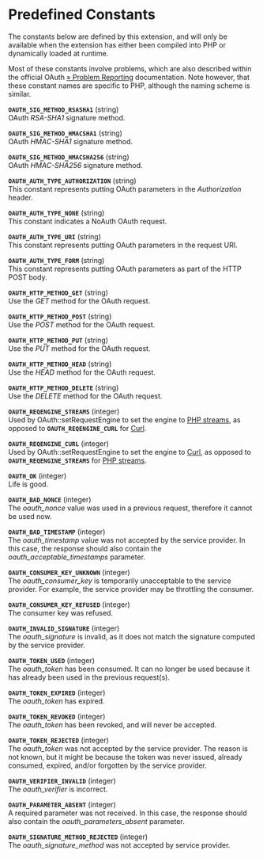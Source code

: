 Predefined Constants
====================

The constants below are defined by this extension, and will only be
available when the extension has either been compiled into PHP or
dynamically loaded at runtime.

Most of these constants involve problems, which are also described
within the official OAuth
<a href="http://wiki.oauth.net/ProblemReporting" class="link external">» Problem Reporting</a>
documentation. Note however, that these constant names are specific to
PHP, although the naming scheme is similar.

**`OAUTH_SIG_METHOD_RSASHA1`** (<span class="type">string</span>)  
<span class="simpara"> OAuth *RSA-SHA1* signature method. </span>

**`OAUTH_SIG_METHOD_HMACSHA1`** (<span class="type">string</span>)  
OAuth *HMAC-SHA1* signature method.

**`OAUTH_SIG_METHOD_HMACSHA256`** (<span class="type">string</span>)  
<span class="simpara"> OAuth *HMAC-SHA256* signature method. </span>

**`OAUTH_AUTH_TYPE_AUTHORIZATION`** (<span class="type">string</span>)  
This constant represents putting OAuth parameters in the *Authorization*
header.

**`OAUTH_AUTH_TYPE_NONE`** (<span class="type">string</span>)  
This constant indicates a NoAuth OAuth request.

**`OAUTH_AUTH_TYPE_URI`** (<span class="type">string</span>)  
This constant represents putting OAuth parameters in the request URI.

**`OAUTH_AUTH_TYPE_FORM`** (<span class="type">string</span>)  
This constant represents putting OAuth parameters as part of the HTTP
POST body.

**`OAUTH_HTTP_METHOD_GET`** (<span class="type">string</span>)  
Use the *GET* method for the OAuth request.

**`OAUTH_HTTP_METHOD_POST`** (<span class="type">string</span>)  
Use the *POST* method for the OAuth request.

**`OAUTH_HTTP_METHOD_PUT`** (<span class="type">string</span>)  
Use the *PUT* method for the OAuth request.

**`OAUTH_HTTP_METHOD_HEAD`** (<span class="type">string</span>)  
Use the *HEAD* method for the OAuth request.

**`OAUTH_HTTP_METHOD_DELETE`** (<span class="type">string</span>)  
<span class="simpara"> Use the *DELETE* method for the OAuth request.
</span>

**`OAUTH_REQENGINE_STREAMS`** (<span class="type">integer</span>)  
<span class="simpara"> Used by <span
class="methodname">OAuth::setRequestEngine</span> to set the engine to
<a href="/book/stream.html" class="link">PHP streams</a>, as opposed to
**`OAUTH_REQENGINE_CURL`** for
<a href="/book/curl.html" class="link">Curl</a>. </span>

**`OAUTH_REQENGINE_CURL`** (<span class="type">integer</span>)  
<span class="simpara"> Used by <span
class="methodname">OAuth::setRequestEngine</span> to set the engine to
<a href="/book/curl.html" class="link">Curl</a>, as opposed to
**`OAUTH_REQENGINE_STREAMS`** for
<a href="/book/stream.html" class="link">PHP streams</a>. </span>

**`OAUTH_OK`** (<span class="type">integer</span>)  
<span class="simpara"> Life is good. </span>

**`OAUTH_BAD_NONCE`** (<span class="type">integer</span>)  
<span class="simpara"> The *oauth\_nonce* value was used in a previous
request, therefore it cannot be used now. </span>

**`OAUTH_BAD_TIMESTAMP`** (<span class="type">integer</span>)  
<span class="simpara"> The *oauth\_timestamp* value was not accepted by
the service provider. In this case, the response should also contain the
*oauth\_acceptable\_timestamps* parameter. </span>

**`OAUTH_CONSUMER_KEY_UNKNOWN`** (<span class="type">integer</span>)  
<span class="simpara"> The *oauth\_consumer\_key* is temporarily
unacceptable to the service provider. For example, the service provider
may be throttling the consumer. </span>

**`OAUTH_CONSUMER_KEY_REFUSED`** (<span class="type">integer</span>)  
<span class="simpara"> The consumer key was refused. </span>

**`OAUTH_INVALID_SIGNATURE`** (<span class="type">integer</span>)  
<span class="simpara"> The *oauth\_signature* is invalid, as it does not
match the signature computed by the service provider. </span>

**`OAUTH_TOKEN_USED`** (<span class="type">integer</span>)  
<span class="simpara"> The *oauth\_token* has been consumed. It can no
longer be used because it has already been used in the previous
request(s). </span>

**`OAUTH_TOKEN_EXPIRED`** (<span class="type">integer</span>)  
<span class="simpara"> The *oauth\_token* has expired. </span>

**`OAUTH_TOKEN_REVOKED`** (<span class="type">integer</span>)  
<span class="simpara"> The *oauth\_token* has been revoked, and will
never be accepted. </span>

**`OAUTH_TOKEN_REJECTED`** (<span class="type">integer</span>)  
<span class="simpara"> The *oauth\_token* was not accepted by the
service provider. The reason is not known, but it might be because the
token was never issued, already consumed, expired, and/or forgotten by
the service provider. </span>

**`OAUTH_VERIFIER_INVALID`** (<span class="type">integer</span>)  
<span class="simpara"> The *oauth\_verifier* is incorrect. </span>

**`OAUTH_PARAMETER_ABSENT`** (<span class="type">integer</span>)  
<span class="simpara"> A required parameter was not received. In this
case, the response should also contain the *oauth\_parameters\_absent*
parameter. </span>

**`OAUTH_SIGNATURE_METHOD_REJECTED`** (<span class="type">integer</span>)  
<span class="simpara"> The *oauth\_signature\_method* was not accepted
by service provider. </span>
